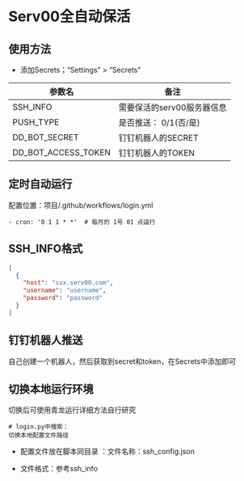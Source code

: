 # Serv00全自动保活

## 使用方法

 - 添加Secrets；“Settings” > “Secrets”


| 参数名              | 备注               |
| ------------------- |------------------|
| SSH_INFO            | 需要保活的serv00服务器信息 |
| PUSH_TYPE           | 是否推送： 0/1(否/是)   |
| DD_BOT_SECRET       | 钉钉机器人的SECRET     |
| DD_BOT_ACCESS_TOKEN | 钉钉机器人的TOKEN      |

## 定时自动运行
配置位置：项目/.github/workflows/login.yml
```
- cron: '0 1 1 * *'  # 每月的 1号 01 点运行
```
## SSH_INFO格式
```json
[
  {
    "host": "sxx.serv00.com",
    "username": "username",
    "password": "password"
  }
]
```
## 钉钉机器人推送
自己创建一个机器人，然后获取到secret和token，在Secrets中添加即可

## 切换本地运行环境
切换后可使用青龙运行详细方法自行研究
```
# login.py中搜索：
切换本地配置文件路径
```
- 配置文件放在脚本同目录 ：文件名称：ssh_config.json

- 文件格式：参考ssh_info










